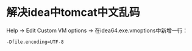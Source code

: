 # 解决idea中tomcat中文乱码

Help -> Edit Custom VM options -> 在idea64.exe.vmoptions中新增一行：

```
-Dfile.encoding=UTF-8
```



